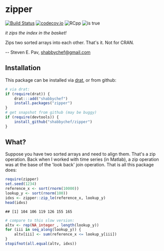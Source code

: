 

# zipper

[![Build Status](https://github.com/shabbychef/zipper/workflows/R-CMD-check/badge.svg)](https://github.com/shabbychef/zipper/actions)
[![codecov.io](http://codecov.io/github/shabbychef/zipper/coverage.svg?branch=master)](http://codecov.io/github/shabbychef/zipper?branch=master)
![RCpp](https://img.shields.io/badge/RCpp-inside-blue.svg)
![is true](https://img.shields.io/badge/No%20CRAN%3F-drat!-ff1199.svg)


  _it zips the index in the basket!_


Zips two sorted arrays into each other. That's it. Not for CRAN.

-- Steven E. Pav, shabbychef@gmail.com

## Installation

This package can be installed 
via [drat](https://github.com/eddelbuettel/drat "drat"), or
from github:


```r
# via drat:
if (require(drat)) {
    drat:::add("shabbychef")
    install.packages("zipper")
}
# get snapshot from github (may be buggy)
if (require(devtools)) {
    install_github("shabbychef/zipper")
}
```

## What?

Suppose you have two sorted arrays and need to align them. That's a zip
operation. Back when I worked with time series (in Matlab), a zip operation
was at the base of the 'look back' join operation. That is all this package
does:



```r
require(zipper)
set.seed(1234)
reference_x <- sort(rnorm(10000))
lookup_y <- sort(rnorm(100))
idxs <- zipper::zip_le(reference_x, lookup_y)
head(idxs)
```

```
## [1] 104 106 119 126 155 165
```

```r
# compare to this slow version:
altv <- rep(NA_integer_, length(lookup_y))
for (iii in seq_along(lookup_y)) {
    altv[iii] <- sum(reference_x <= lookup_y[iii])
}
stopifnot(all.equal(altv, idxs))
```


